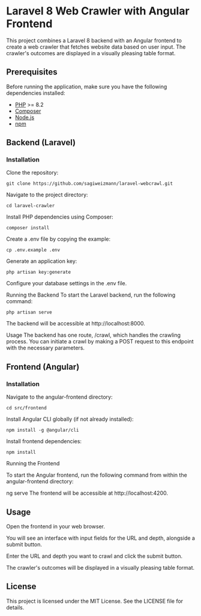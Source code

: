 # Laravel 8 Web Crawler with Angular Frontend

This project combines a Laravel 8 backend with an Angular frontend to create a web crawler that fetches website data based on user input. The crawler's outcomes are displayed in a visually pleasing table format.

## Prerequisites

Before running the application, make sure you have the following dependencies installed:

- [PHP](https://www.php.net/downloads.php) >= 8.2
- [Composer](https://getcomposer.org/)
- [Node.js](https://nodejs.org/)
- [npm](https://www.npmjs.com/get-npm)

## Backend (Laravel)

### Installation

Clone the repository:

    git clone https://github.com/sagiweizmann/laravel-webcrawl.git
   
Navigate to the project directory:

    cd laravel-crawler

Install PHP dependencies using Composer:

    composer install

Create a .env file by copying the example:


    cp .env.example .env

Generate an application key:


    php artisan key:generate

Configure your database settings in the .env file.

Running the Backend
To start the Laravel backend, run the following command:


    php artisan serve
The backend will be accessible at http://localhost:8000.

Usage
The backend has one route, /crawl, which handles the crawling process. You can initiate a crawl by making a POST request to this endpoint with the necessary parameters.

## Frontend (Angular)
### Installation
Navigate to the angular-frontend directory:


    cd src/frontend
Install Angular CLI globally (if not already installed):


    npm install -g @angular/cli
Install frontend dependencies:

    npm install

Running the Frontend

To start the Angular frontend, run the following command from within the angular-frontend directory:

ng serve
The frontend will be accessible at http://localhost:4200.

## Usage

Open the frontend in your web browser.

You will see an interface with input fields for the URL and depth, alongside a submit button.

Enter the URL and depth you want to crawl and click the submit button.

The crawler's outcomes will be displayed in a visually pleasing table format.

## License
This project is licensed under the MIT License. See the LICENSE file for details.
